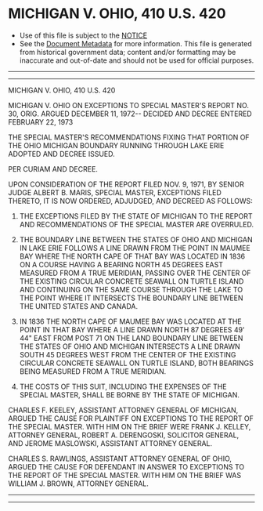 ---
---

# MICHIGAN V. OHIO, 410 U.S. 420

* Use of this file is subject to the [NOTICE](https://github.com/publicdocs/notice/blob/master/NOTICE)
* See the [Document Metadata](../../../) for more information.
  This file is generated from historical government data; content and/or formatting may be inaccurate and out-of-date and should not be used for official purposes.

----------
----------

MICHIGAN V. OHIO, 410 U.S. 420

MICHIGAN V. OHIO ON EXCEPTIONS TO SPECIAL MASTER'S REPORT NO. 30, ORIG.  ARGUED DECEMBER 11, 1972-- DECIDED AND DECREE ENTERED FEBRUARY 22, 1973

THE SPECIAL MASTER'S RECOMMENDATIONS FIXING THAT PORTION OF THE OHIO MICHIGAN BOUNDARY RUNNING THROUGH LAKE ERIE ADOPTED AND DECREE ISSUED.

PER CURIAM AND DECREE.

UPON CONSIDERATION OF THE REPORT FILED NOV. 9, 1971, BY SENIOR JUDGE ALBERT B. MARIS, SPECIAL MASTER, EXCEPTIONS FILED THERETO, IT IS NOW ORDERED, ADJUDGED, AND DECREED AS FOLLOWS:

1.  THE EXCEPTIONS FILED BY THE STATE OF MICHIGAN TO THE REPORT AND RECOMMENDATIONS OF THE SPECIAL MASTER ARE OVERRULED.

2.  THE BOUNDARY LINE BETWEEN THE STATES OF OHIO AND MICHIGAN IN LAKE ERIE FOLLOWS A LINE DRAWN FROM THE POINT IN MAUMEE BAY WHERE THE NORTH CAPE OF THAT BAY WAS LOCATED IN 1836 ON A COURSE HAVING A BEARING NORTH 45 DEGREES EAST MEASURED FROM A TRUE MERIDIAN, PASSING OVER THE CENTER OF THE EXISTING CIRCULAR CONCRETE SEAWALL ON TURTLE ISLAND AND CONTINUING ON THE SAME COURSE THROUGH THE LAKE TO THE POINT WHERE IT INTERSECTS THE BOUNDARY LINE BETWEEN THE UNITED STATES AND CANADA.

3.  IN 1836 THE NORTH CAPE OF MAUMEE BAY WAS LOCATED AT THE POINT IN THAT BAY WHERE A LINE DRAWN NORTH 87 DEGREES 49' 44" EAST FROM POST 71 ON THE LAND BOUNDARY LINE BETWEEN THE STATES OF OHIO AND MICHIGAN INTERSECTS A LINE DRAWN SOUTH 45 DEGREES WEST FROM THE CENTER OF THE EXISTING CIRCULAR CONCRETE SEAWALL ON TURTLE ISLAND, BOTH BEARINGS BEING MEASURED FROM A TRUE MERIDIAN.

4.  THE COSTS OF THIS SUIT, INCLUDING THE EXPENSES OF THE SPECIAL MASTER, SHALL BE BORNE BY THE STATE OF MICHIGAN.

CHARLES F. KEELEY, ASSISTANT ATTORNEY GENERAL OF MICHIGAN, ARGUED THE CAUSE FOR PLAINTIFF ON EXCEPTIONS TO THE REPORT OF THE SPECIAL MASTER.  WITH HIM ON THE BRIEF WERE FRANK J. KELLEY, ATTORNEY GENERAL, ROBERT A. DERENGOSKI, SOLICITOR GENERAL, AND JEROME MASLOWSKI, ASSISTANT ATTORNEY GENERAL.

CHARLES S. RAWLINGS, ASSISTANT ATTORNEY GENERAL OF OHIO, ARGUED THE CAUSE FOR DEFENDANT IN ANSWER TO EXCEPTIONS TO THE REPORT OF THE SPECIAL MASTER.  WITH HIM ON THE BRIEF WAS WILLIAM J. BROWN, ATTORNEY GENERAL.


----------
----------

